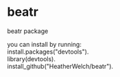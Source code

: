 # beatr
beatr package


you can install by running:  
install.packages("devtools"). <br />
library(devtools). <br />
install_github("HeatherWelch/beatr"). <br />
